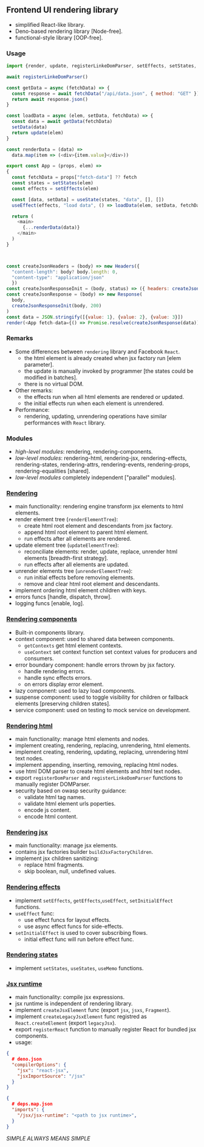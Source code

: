## Frontend UI rendering library
- simplified React-like library.
- Deno-based rendering library [Node-free].
- functional-style library [OOP-free].

### Usage
```javascript
import {render, update, registerLinkeDomParser, setEffects, setStates, useEffect, useState} from "./index.js"

await registerLinkeDomParser()

const getData = async (fetchData) => {
  const response = await fetchData("/api/data.json", { method: "GET" });
  return await response.json()
}

const loadData = async (elem, setData, fetchData) => {
  const data = await getData(fetchData)
  setData(data)
  return update(elem)
}

const renderData = (data) =>
  data.map(item => (<div>{item.value}</div>))

export const App = (props, elem) =>
{
  const fetchData = props["fetch-data"] ?? fetch
  const states = setStates(elem)
  const effects = setEffects(elem)

  const [data, setData] = useState(states, "data", [], [])
  useEffect(effects, "load data", () => loadData(elem, setData, fetchData), [])

  return (
    <main>
      {...renderData(data)}
    </main>
  )
}



const createJsonHeaders = (body) => new Headers({
  "content-length": body? body.length: 0,
  "content-type": "application/json"
  })
const createJsonResponseInit = (body, status) => ({ headers: createJsonHeaders(body), ok: true, status })
const createJsonResponse = (body) => new Response(
  body,
  createJsonResponseInit(body, 200)
)
const data = JSON.stringify([{value: 1}, {value: 2}, {value: 3}])
render(<App fetch-data={() => Promise.resolve(createJsonResponse(data))}></App>, document.body)
```

### Remarks
- Some differences between `rendering` library and Facebook `React`.
  - the html element is already created when jsx factory run [elem parameter].
  - the update is manually invoked by programmer [the states could be modified in batches].
  - there is no virtual DOM.
- Other remarks:
  - the effects run when all html elements are rendered or updated.
  - the initial effects run when each element is unrendered.
- Performance:
  - rendering, updating, unrendering operations have similar performances with `React` library.

### Modules
- *high-level modules*: rendering, rendering-components.
- *low-level modules*: rendering-html, rendering-jsx, rendering-effects, rendering-states, rendering-attrs, rendering-events, rendering-props, rendering-equalities [shared].
- *low-level modules* completely independent ["parallel" modules].

### [Rendering](./rendering/)
- main functionality: rendering engine transform jsx elements to html elements.
- render element tree (`renderElementTree`):
  - create html root element and descendants from jsx factory.
  - append html root element to parent html element.
  - run effects after all elements are rendered.
- update element tree (`updateElementTree`):
  - reconciliate elements: render, update, replace, unrender html elements [breadth-first strategy].
  - run effects after all elements are updated.
- unrender elements tree (`unrenderElementTree`):
  - run initial effects before removing elements.
  - remove and clear html root element and descendants.
- implement ordering html element children with keys.
- errors funcs [handle, dispatch, throw].
- logging funcs [enable, log].

### [Rendering components](./rendering-components/)
- Built-in components library.
- context component: used to shared data between components.
  - `getContexts` get html element contexts.
  - `useContext` set context function set context values for producers and consumers.
- error boundary component: handle errors thrown by jsx factory.
  - handle rendering errors.
  - handle sync effects errors.
  - on errors display error element.
- lazy component: used to lazy load components.
- suspense component: used to toggle visibility for children or fallback elements [preserving children states].
- service component: used on testing to mock service on development.

### [Rendering html](./rendering-html/)
- main functionality: manage html elements and nodes.
- implement creating, rendering, replacing, unrendering, html elements.
- implement creating, rendering, updating, replacing, unrendering html text nodes.
- implement appending, inserting, removing, replacing html nodes.
- use html DOM parser to create html elements and html text nodes.
- export `registerDomParser` and `registerLinkeDomParser` functions to manually register DOMParser.
- security based on owasp security guidance:
  - validate html tag names.
  - validate html element urls poperties.
  - encode js content.
  - encode html content.

### [Rendering jsx](./rendering-jsx/)
- main functionality: manage jsx elements.
- contains jsx factories builder `buildJsxFactoryChildren`.
- implement jsx children sanitizing:
  - replace html fragments.
  - skip boolean, null, undefined values.

### [Rendering effects](./rendering-effects/)
- implement `setEffects`, `getEffects`,`useEffect`, `setInitialEffect` functions.
- `useEffect` func:
  - use effect funcs for layout effects.
  - use async effect funcs for side-effects.
- `setInitialEffect` is used to cover subscribing flows.
  - initial effect func will run before effect func.

### [Rendering states](./rendering-states/)
- implement `setStates`, `useStates`, `useMemo` functions.

### [Jsx runtime](./jsx-runtime/)
- main functionality: compile jsx expressions.
- jsx runtime is independent of rendering library.
- implement `createJsxElement` func (export `jsx`, `jsxs`, `Fragment`).
- implement `createLegacyJsxElement` func registred as `React.createElement` (export `legacyJsx`).
- export `registerReact` function to manually register React for bundled jsx components.
- usage:
```json
{
  # deno.json
  "compilerOptions": {
    "jsx": "react-jsx",
    "jsxImportSource": "/jsx"
  }
}
```

```json
{
  # deps.map.json
  "imports": {
    "/jsx/jsx-runtime": "<path to jsx runtime>",
  }
}
```

*SIMPLE ALWAYS MEANS SIMPLE*
